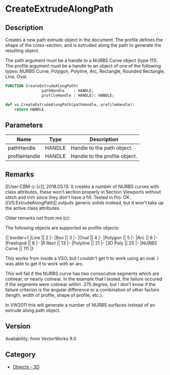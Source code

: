 # CreateExtrudeAlongPath

## Description
Creates a new path extrude object in the document.  The profile defines the shape of the cross-section, and is extruded along the path to generate the resulting object.

The path argument must be a handle to a NURBS Curve object (type 111).  The profile argument must be a handle to an object of one of the following types: NURBS Curve, Polygon, Polyline, Arc, Rectangle, Rounded Rectangle, Line, Oval.

```pascal
FUNCTION CreateExtrudeAlongPath(
				pathHandle    : HANDLE;
				profileHandle : HANDLE): HANDLE;
```

```python
def vs.CreateExtrudeAlongPath(pathHandle, profileHandle):
    return HANDLE
```

## Parameters
|Name|Type|Description|
|---|---|---|
|pathHandle|HANDLE|Handle to the path object.|
|profileHandle|HANDLE|Handle to the profile object.|

## Remarks
[[User:CBM-c-|_c_]], 2018.05.13: It creates a number of NURBS curves with class attributes, these won't section properly in Section Viewports without stitch and trim since they don't have a fill. Tested in Pio: OK. [[VS:ExtrudeAlongPath]] outputs generic solids instead, but it won't take up the active class attributes.

Older remarks not from me (_c_):

The following objects are supported as profile objects:

{| border=1
|Line || 2
|-
|Box || 3
|-
|Oval || 4
|-
|Polygon || 5
|-
|Arc || 6
|-
|Freehand || 8
|-
|R Rect || 13
|-
|Polyline || 21
|-
|3D Poly || 25
|-
|NURBS Curve || 111
|}


This works from inside a VSO, but I couldn't get it to work using an oval. I was able to get it to work with an arc.



This will fail if the NURBS curve has two consecutive segments which are colinear, or nearly colinear. In the example that I tested, the failure occured if the segments were colinear within .375 degree, but I don't know if the failure criterion is the angular difference or a combination of other factors (length, width of profile, shape of profile, etc.).


In VW2011 this will generate a number of NURBS surfaces instead of an extrude along path object.

## Version
Availability: from VectorWorks 9.0

## Category
* [Objects - 3D](../Categories/Objects%20-%203D.md)
